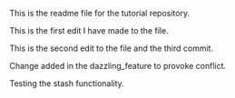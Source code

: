 This is the readme file for the tutorial repository.

This is the first edit I have made to the file.

This is the second edit to the file and the third commit.

Change added in the dazzling_feature to provoke conflict.

Testing the stash functionality.
